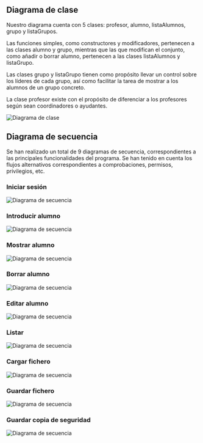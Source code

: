 ## Diagrama de clase

Nuestro diagrama cuenta con 5 clases: profesor, alumno, listaAlumnos, grupo y listaGrupos.

Las funciones simples, como constructores y modificadores, pertenecen a las clases alumno y grupo, mientras que las que modifican el conjunto, como añadir o borrar alumno, pertenecen a las clases listaAlumnos y listaGrupo.

Las clases grupo y listaGrupo tienen como propósito llevar un control sobre los líderes de cada grupo, así como facilitar la tarea de mostrar a los alumnos de un grupo concreto.

La clase profesor existe con el propósito de diferenciar a los profesores según sean coordinadores o ayudantes.

![Diagrama de clase](./imagenes/ClassDiagram1.jpg)

## Diagrama de secuencia

Se han realizado un total de 9 diagramas de secuencia, correspondientes a las principales funcionalidades del programa. Se han tenido en cuenta los flujos alternativos correspondientes a comprobaciones, permisos, privilegios, etc. 
### Iniciar sesión
![Diagrama de secuencia](./imagenes/Iniciarsesión.jpg)
### Introducir alumno
![Diagrama de secuencia](./imagenes/Introduciralumno.jpg)
### Mostrar alumno
![Diagrama de secuencia](./imagenes/Mostraralumno.jpg)
### Borrar alumno
![Diagrama de secuencia](./imagenes/Borraralumno.jpg)
### Editar alumno
![Diagrama de secuencia](./imagenes/Editaralumno.jpg)
### Listar
![Diagrama de secuencia](./imagenes/Listar.jpg)
### Cargar fichero
![Diagrama de secuencia](./imagenes/Cargarfichero.jpg)
### Guardar fichero
![Diagrama de secuencia](./imagenes/Guardarfichero.jpg)
### Guardar copia de seguridad
![Diagrama de secuencia](./imagenes/Guardarcopiadeseguridad.jpg)
